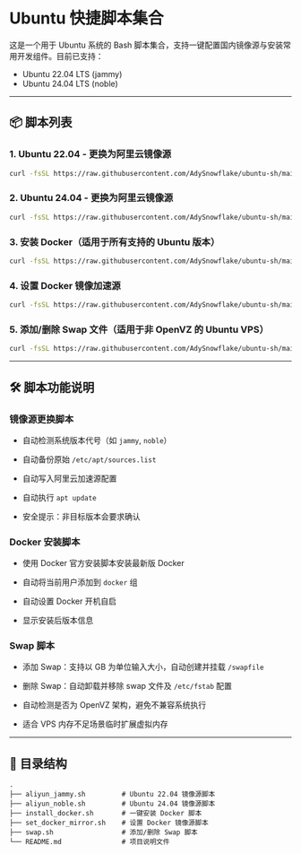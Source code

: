 # Ubuntu 快捷脚本集合

这是一个用于 Ubuntu 系统的 Bash 脚本集合，支持一键配置国内镜像源与安装常用开发组件。目前已支持：

- Ubuntu 22.04 LTS (jammy)
- Ubuntu 24.04 LTS (noble)

---

## 📦 脚本列表

### 1. Ubuntu 22.04 - 更换为阿里云镜像源

```bash
curl -fsSL https://raw.githubusercontent.com/AdySnowflake/ubuntu-sh/main/aliyun_jammy.sh | sudo bash
````

### 2. Ubuntu 24.04 - 更换为阿里云镜像源

```bash
curl -fsSL https://raw.githubusercontent.com/AdySnowflake/ubuntu-sh/main/aliyun_noble.sh | sudo bash
```

### 3. 安装 Docker（适用于所有支持的 Ubuntu 版本）

```bash
curl -fsSL https://raw.githubusercontent.com/AdySnowflake/ubuntu-sh/main/install_docker.sh | sudo bash
```

### 4. 设置 Docker 镜像加速源

```bash
curl -fsSL https://raw.githubusercontent.com/AdySnowflake/ubuntu-sh/main/set_docker_mirror.sh | sudo bash
```

### 5. 添加/删除 Swap 文件（适用于非 OpenVZ 的 Ubuntu VPS）

```bash
curl -fsSL https://raw.githubusercontent.com/AdySnowflake/ubuntu-sh/main/swap.sh | sudo bash
```

---

## 🛠 脚本功能说明

### 镜像源更换脚本

- 自动检测系统版本代号（如 `jammy`, `noble`）
    
- 自动备份原始 `/etc/apt/sources.list`
    
- 自动写入阿里云加速源配置
    
- 自动执行 `apt update`
    
- 安全提示：非目标版本会要求确认
    

### Docker 安装脚本

- 使用 Docker 官方安装脚本安装最新版 Docker
    
- 自动将当前用户添加到 `docker` 组
    
- 自动设置 Docker 开机自启
    
- 显示安装后版本信息
    

### Swap 脚本

- 添加 Swap：支持以 GB 为单位输入大小，自动创建并挂载 `/swapfile`
    
- 删除 Swap：自动卸载并移除 swap 文件及 `/etc/fstab` 配置
    
- 自动检测是否为 OpenVZ 架构，避免不兼容系统执行
    
- 适合 VPS 内存不足场景临时扩展虚拟内存
    

---

## 📂 目录结构

```
.
├── aliyun_jammy.sh         # Ubuntu 22.04 镜像源脚本
├── aliyun_noble.sh         # Ubuntu 24.04 镜像源脚本
├── install_docker.sh       # 一键安装 Docker 脚本
├── set_docker_mirror.sh    # 设置 Docker 镜像源脚本
├── swap.sh                 # 添加/删除 Swap 脚本
└── README.md               # 项目说明文件
```
